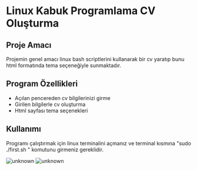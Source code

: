 # Linux Kabuk Programlama CV Oluşturma
## Proje Amacı
Projemin genel amacı linux bash scriptlerini kullanarak bir cv yaratıp bunu html formatında tema seçeneğiyle sunmaktadır.

## Program Özellikleri
- Açılan pencereden cv bilgilerinizi girme
- Girilen bilgilerle cv oluşturma
- Html sayfası tema seçenekleri

## Kullanımı
Programı çalıştırmak için linux terminalini açmanız ve terminal kısmına "sudo ./first.sh " komutunu girmeniz gereklidir.

![unknown](https://user-images.githubusercontent.com/56169407/149348241-3e9622e0-3380-483a-ad0d-72aaabca2507.png)
![unknown](https://user-images.githubusercontent.com/56169407/149348258-4b0b7d1d-59c5-46eb-a190-0790fb631cec.png)
